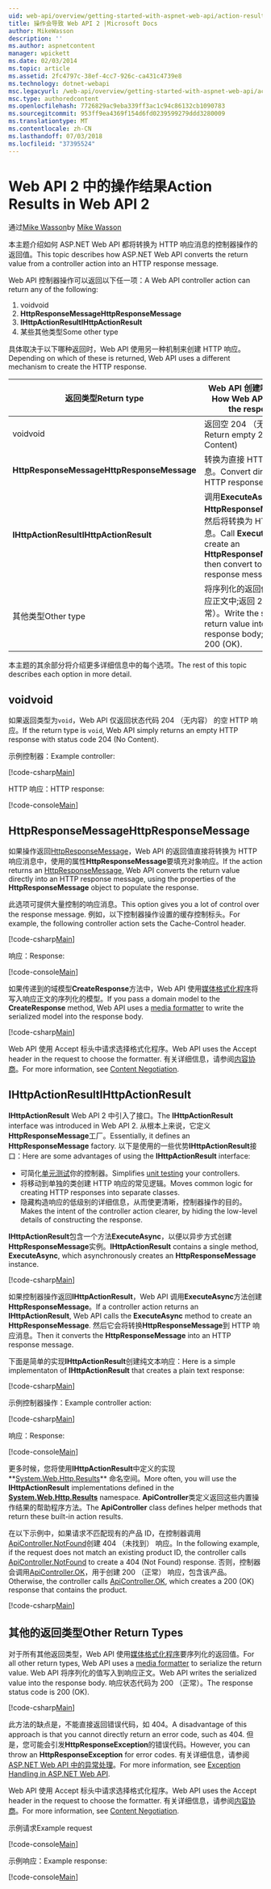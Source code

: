```yaml
---
uid: web-api/overview/getting-started-with-aspnet-web-api/action-results
title: 操作会导致 Web API 2 |Microsoft Docs
author: MikeWasson
description: ''
ms.author: aspnetcontent
manager: wpickett
ms.date: 02/03/2014
ms.topic: article
ms.assetid: 2fc4797c-38ef-4cc7-926c-ca431c4739e8
ms.technology: dotnet-webapi
msc.legacyurl: /web-api/overview/getting-started-with-aspnet-web-api/action-results
msc.type: authoredcontent
ms.openlocfilehash: 7726829ac9eba339ff3ac1c94c86132cb1090783
ms.sourcegitcommit: 953ff9ea4369f154d6fd0239599279ddd3280009
ms.translationtype: MT
ms.contentlocale: zh-CN
ms.lasthandoff: 07/03/2018
ms.locfileid: "37395524"
---
```

<a name="action-results-in-web-api-2"></a><span data-ttu-id="0bea2-102">Web API 2 中的操作结果</span><span class="sxs-lookup"><span data-stu-id="0bea2-102">Action Results in Web API 2</span></span>
====================
<span data-ttu-id="0bea2-103">通过[Mike Wasson](https://github.com/MikeWasson)</span><span class="sxs-lookup"><span data-stu-id="0bea2-103">by [Mike Wasson](https://github.com/MikeWasson)</span></span>

<span data-ttu-id="0bea2-104">本主题介绍如何 ASP.NET Web API 都将转换为 HTTP 响应消息的控制器操作的返回值。</span><span class="sxs-lookup"><span data-stu-id="0bea2-104">This topic describes how ASP.NET Web API converts the return value from a controller action into an HTTP response message.</span></span>

<span data-ttu-id="0bea2-105">Web API 控制器操作可以返回以下任一项：</span><span class="sxs-lookup"><span data-stu-id="0bea2-105">A Web API controller action can return any of the following:</span></span>

1. <span data-ttu-id="0bea2-106">void</span><span class="sxs-lookup"><span data-stu-id="0bea2-106">void</span></span>
2. <span data-ttu-id="0bea2-107">**HttpResponseMessage**</span><span class="sxs-lookup"><span data-stu-id="0bea2-107">**HttpResponseMessage**</span></span>
3. <span data-ttu-id="0bea2-108">**IHttpActionResult**</span><span class="sxs-lookup"><span data-stu-id="0bea2-108">**IHttpActionResult**</span></span>
4. <span data-ttu-id="0bea2-109">某些其他类型</span><span class="sxs-lookup"><span data-stu-id="0bea2-109">Some other type</span></span>

<span data-ttu-id="0bea2-110">具体取决于以下哪种返回时，Web API 使用另一种机制来创建 HTTP 响应。</span><span class="sxs-lookup"><span data-stu-id="0bea2-110">Depending on which of these is returned, Web API uses a different mechanism to create the HTTP response.</span></span>

| <span data-ttu-id="0bea2-111">返回类型</span><span class="sxs-lookup"><span data-stu-id="0bea2-111">Return type</span></span> | <span data-ttu-id="0bea2-112">Web API 创建响应的方式</span><span class="sxs-lookup"><span data-stu-id="0bea2-112">How Web API creates the response</span></span> |
| --- | --- |
| <span data-ttu-id="0bea2-113">void</span><span class="sxs-lookup"><span data-stu-id="0bea2-113">void</span></span> | <span data-ttu-id="0bea2-114">返回空 204 （无内容）</span><span class="sxs-lookup"><span data-stu-id="0bea2-114">Return empty 204 (No Content)</span></span> |
| <span data-ttu-id="0bea2-115">**HttpResponseMessage**</span><span class="sxs-lookup"><span data-stu-id="0bea2-115">**HttpResponseMessage**</span></span> | <span data-ttu-id="0bea2-116">转换为直接 HTTP 响应消息。</span><span class="sxs-lookup"><span data-stu-id="0bea2-116">Convert directly to an HTTP response message.</span></span> |
| <span data-ttu-id="0bea2-117">**IHttpActionResult**</span><span class="sxs-lookup"><span data-stu-id="0bea2-117">**IHttpActionResult**</span></span> | <span data-ttu-id="0bea2-118">调用**ExecuteAsync**来创建**HttpResponseMessage**，然后将转换为 HTTP 响应消息。</span><span class="sxs-lookup"><span data-stu-id="0bea2-118">Call **ExecuteAsync** to create an **HttpResponseMessage**, then convert to an HTTP response message.</span></span> |
| <span data-ttu-id="0bea2-119">其他类型</span><span class="sxs-lookup"><span data-stu-id="0bea2-119">Other type</span></span> | <span data-ttu-id="0bea2-120">将序列化的返回值写入到响应正文中;返回 200 （正常）。</span><span class="sxs-lookup"><span data-stu-id="0bea2-120">Write the serialized return value into the response body; return 200 (OK).</span></span> |

<span data-ttu-id="0bea2-121">本主题的其余部分将介绍更多详细信息中的每个选项。</span><span class="sxs-lookup"><span data-stu-id="0bea2-121">The rest of this topic describes each option in more detail.</span></span>

## <a name="void"></a><span data-ttu-id="0bea2-122">void</span><span class="sxs-lookup"><span data-stu-id="0bea2-122">void</span></span>

<span data-ttu-id="0bea2-123">如果返回类型为`void`，Web API 仅返回状态代码 204 （无内容） 的空 HTTP 响应。</span><span class="sxs-lookup"><span data-stu-id="0bea2-123">If the return type is `void`, Web API simply returns an empty HTTP response with status code 204 (No Content).</span></span>

<span data-ttu-id="0bea2-124">示例控制器：</span><span class="sxs-lookup"><span data-stu-id="0bea2-124">Example controller:</span></span>

[!code-csharp[Main](action-results/samples/sample1.cs)]

<span data-ttu-id="0bea2-125">HTTP 响应：</span><span class="sxs-lookup"><span data-stu-id="0bea2-125">HTTP response:</span></span>

[!code-console[Main](action-results/samples/sample2.cmd)]

## <a name="httpresponsemessage"></a><span data-ttu-id="0bea2-126">HttpResponseMessage</span><span class="sxs-lookup"><span data-stu-id="0bea2-126">HttpResponseMessage</span></span>

<span data-ttu-id="0bea2-127">如果操作返回[HttpResponseMessage](https://msdn.microsoft.com/library/system.net.http.httpresponsemessage.aspx)，Web API 的返回值直接将转换为 HTTP 响应消息中，使用的属性**HttpResponseMessage**要填充对象响应。</span><span class="sxs-lookup"><span data-stu-id="0bea2-127">If the action returns an [HttpResponseMessage](https://msdn.microsoft.com/library/system.net.http.httpresponsemessage.aspx), Web API converts the return value directly into an HTTP response message, using the properties of the **HttpResponseMessage** object to populate the response.</span></span>

<span data-ttu-id="0bea2-128">此选项可提供大量控制的响应消息。</span><span class="sxs-lookup"><span data-stu-id="0bea2-128">This option gives you a lot of control over the response message.</span></span> <span data-ttu-id="0bea2-129">例如，以下控制器操作设置的缓存控制标头。</span><span class="sxs-lookup"><span data-stu-id="0bea2-129">For example, the following controller action sets the Cache-Control header.</span></span>

[!code-csharp[Main](action-results/samples/sample3.cs)]

<span data-ttu-id="0bea2-130">响应：</span><span class="sxs-lookup"><span data-stu-id="0bea2-130">Response:</span></span>

[!code-console[Main](action-results/samples/sample4.cmd?highlight=2)]

<span data-ttu-id="0bea2-131">如果传递到的域模型**CreateResponse**方法中，Web API 使用[媒体格式化程序](../formats-and-model-binding/media-formatters.md)将写入响应正文的序列化的模型。</span><span class="sxs-lookup"><span data-stu-id="0bea2-131">If you pass a domain model to the **CreateResponse** method, Web API uses a [media formatter](../formats-and-model-binding/media-formatters.md) to write the serialized model into the response body.</span></span>

[!code-csharp[Main](action-results/samples/sample5.cs)]

<span data-ttu-id="0bea2-132">Web API 使用 Accept 标头中请求选择格式化程序。</span><span class="sxs-lookup"><span data-stu-id="0bea2-132">Web API uses the Accept header in the request to choose the formatter.</span></span> <span data-ttu-id="0bea2-133">有关详细信息，请参阅[内容协商](../formats-and-model-binding/content-negotiation.md)。</span><span class="sxs-lookup"><span data-stu-id="0bea2-133">For more information, see [Content Negotiation](../formats-and-model-binding/content-negotiation.md).</span></span>

## <a name="ihttpactionresult"></a><span data-ttu-id="0bea2-134">IHttpActionResult</span><span class="sxs-lookup"><span data-stu-id="0bea2-134">IHttpActionResult</span></span>

<span data-ttu-id="0bea2-135">**IHttpActionResult** Web API 2 中引入了接口。</span><span class="sxs-lookup"><span data-stu-id="0bea2-135">The **IHttpActionResult** interface was introduced in Web API 2.</span></span> <span data-ttu-id="0bea2-136">从根本上来说，它定义**HttpResponseMessage**工厂。</span><span class="sxs-lookup"><span data-stu-id="0bea2-136">Essentially, it defines an **HttpResponseMessage** factory.</span></span> <span data-ttu-id="0bea2-137">以下是使用的一些优势**IHttpActionResult**接口：</span><span class="sxs-lookup"><span data-stu-id="0bea2-137">Here are some advantages of using the **IHttpActionResult** interface:</span></span>

- <span data-ttu-id="0bea2-138">可简化[单元测试](../testing-and-debugging/unit-testing-controllers-in-web-api.md)你的控制器。</span><span class="sxs-lookup"><span data-stu-id="0bea2-138">Simplifies [unit testing](../testing-and-debugging/unit-testing-controllers-in-web-api.md) your controllers.</span></span>
- <span data-ttu-id="0bea2-139">将移动到单独的类创建 HTTP 响应的常见逻辑。</span><span class="sxs-lookup"><span data-stu-id="0bea2-139">Moves common logic for creating HTTP responses into separate classes.</span></span>
- <span data-ttu-id="0bea2-140">隐藏构造响应的低级别的详细信息，从而使更清晰，控制器操作的目的。</span><span class="sxs-lookup"><span data-stu-id="0bea2-140">Makes the intent of the controller action clearer, by hiding the low-level details of constructing the response.</span></span>

<span data-ttu-id="0bea2-141">**IHttpActionResult**包含一个方法**ExecuteAsync**，以便以异步方式创建**HttpResponseMessage**实例。</span><span class="sxs-lookup"><span data-stu-id="0bea2-141">**IHttpActionResult** contains a single method, **ExecuteAsync**, which asynchronously creates an **HttpResponseMessage** instance.</span></span>

[!code-csharp[Main](action-results/samples/sample6.cs)]

<span data-ttu-id="0bea2-142">如果控制器操作返回**IHttpActionResult**，Web API 调用**ExecuteAsync**方法创建**HttpResponseMessage**。</span><span class="sxs-lookup"><span data-stu-id="0bea2-142">If a controller action returns an **IHttpActionResult**, Web API calls the **ExecuteAsync** method to create an **HttpResponseMessage**.</span></span> <span data-ttu-id="0bea2-143">然后它会将转换**HttpResponseMessage**到 HTTP 响应消息。</span><span class="sxs-lookup"><span data-stu-id="0bea2-143">Then it converts the **HttpResponseMessage** into an HTTP response message.</span></span>

<span data-ttu-id="0bea2-144">下面是简单的实现**IHttpActionResult**创建纯文本响应：</span><span class="sxs-lookup"><span data-stu-id="0bea2-144">Here is a simple implementaton of **IHttpActionResult** that creates a plain text response:</span></span>

[!code-csharp[Main](action-results/samples/sample7.cs)]

<span data-ttu-id="0bea2-145">示例控制器操作：</span><span class="sxs-lookup"><span data-stu-id="0bea2-145">Example controller action:</span></span>

[!code-csharp[Main](action-results/samples/sample8.cs)]

<span data-ttu-id="0bea2-146">响应：</span><span class="sxs-lookup"><span data-stu-id="0bea2-146">Response:</span></span>

[!code-console[Main](action-results/samples/sample9.cmd)]

<span data-ttu-id="0bea2-147">更多时候，您将使用**IHttpActionResult**中定义的实现**[System.Web.Http.Results](https://msdn.microsoft.com/library/system.web.http.results.aspx)** 命名空间。</span><span class="sxs-lookup"><span data-stu-id="0bea2-147">More often, you will use the **IHttpActionResult** implementations defined in the **[System.Web.Http.Results](https://msdn.microsoft.com/library/system.web.http.results.aspx)** namespace.</span></span> <span data-ttu-id="0bea2-148">**ApiController**类定义返回这些内置操作结果的帮助程序方法。</span><span class="sxs-lookup"><span data-stu-id="0bea2-148">The **ApiController** class defines helper methods that return these built-in action results.</span></span>

<span data-ttu-id="0bea2-149">在以下示例中，如果请求不匹配现有的产品 ID，在控制器调用[ApiController.NotFound](https://msdn.microsoft.com/library/system.web.http.apicontroller.notfound.aspx)创建 404 （未找到） 响应。</span><span class="sxs-lookup"><span data-stu-id="0bea2-149">In the following example, if the request does not match an existing product ID, the controller calls [ApiController.NotFound](https://msdn.microsoft.com/library/system.web.http.apicontroller.notfound.aspx) to create a 404 (Not Found) response.</span></span> <span data-ttu-id="0bea2-150">否则，控制器会调用[ApiController.OK](https://msdn.microsoft.com/library/dn314591.aspx)，用于创建 200 （正常） 响应，包含该产品。</span><span class="sxs-lookup"><span data-stu-id="0bea2-150">Otherwise, the controller calls [ApiController.OK](https://msdn.microsoft.com/library/dn314591.aspx), which creates a 200 (OK) response that contains the product.</span></span>

[!code-csharp[Main](action-results/samples/sample10.cs)]

## <a name="other-return-types"></a><span data-ttu-id="0bea2-151">其他的返回类型</span><span class="sxs-lookup"><span data-stu-id="0bea2-151">Other Return Types</span></span>

<span data-ttu-id="0bea2-152">对于所有其他返回类型，Web API 使用[媒体格式化程序](../formats-and-model-binding/media-formatters.md)要序列化的返回值。</span><span class="sxs-lookup"><span data-stu-id="0bea2-152">For all other return types, Web API uses a [media formatter](../formats-and-model-binding/media-formatters.md) to serialize the return value.</span></span> <span data-ttu-id="0bea2-153">Web API 将序列化的值写入到响应正文。</span><span class="sxs-lookup"><span data-stu-id="0bea2-153">Web API writes the serialized value into the response body.</span></span> <span data-ttu-id="0bea2-154">响应状态代码为 200 （正常）。</span><span class="sxs-lookup"><span data-stu-id="0bea2-154">The response status code is 200 (OK).</span></span>

[!code-csharp[Main](action-results/samples/sample11.cs)]

<span data-ttu-id="0bea2-155">此方法的缺点是，不能直接返回错误代码，如 404。</span><span class="sxs-lookup"><span data-stu-id="0bea2-155">A disadvantage of this approach is that you cannot directly return an error code, such as 404.</span></span> <span data-ttu-id="0bea2-156">但是，您可能会引发**HttpResponseException**的错误代码。</span><span class="sxs-lookup"><span data-stu-id="0bea2-156">However, you can throw an **HttpResponseException** for error codes.</span></span> <span data-ttu-id="0bea2-157">有关详细信息，请参阅[ASP.NET Web API 中的异常处理](../error-handling/exception-handling.md)。</span><span class="sxs-lookup"><span data-stu-id="0bea2-157">For more information, see [Exception Handling in ASP.NET Web API](../error-handling/exception-handling.md).</span></span>

<span data-ttu-id="0bea2-158">Web API 使用 Accept 标头中请求选择格式化程序。</span><span class="sxs-lookup"><span data-stu-id="0bea2-158">Web API uses the Accept header in the request to choose the formatter.</span></span> <span data-ttu-id="0bea2-159">有关详细信息，请参阅[内容协商](../formats-and-model-binding/content-negotiation.md)。</span><span class="sxs-lookup"><span data-stu-id="0bea2-159">For more information, see [Content Negotiation](../formats-and-model-binding/content-negotiation.md).</span></span>

<span data-ttu-id="0bea2-160">示例请求</span><span class="sxs-lookup"><span data-stu-id="0bea2-160">Example request</span></span>

[!code-console[Main](action-results/samples/sample12.cmd)]

<span data-ttu-id="0bea2-161">示例响应：</span><span class="sxs-lookup"><span data-stu-id="0bea2-161">Example response:</span></span>

[!code-console[Main](action-results/samples/sample13.cmd)]
